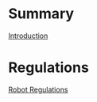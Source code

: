 # Summary

[Introduction](README.md)

# Regulations

[Robot Regulations](Regulations/Robot_Regulations.md)
